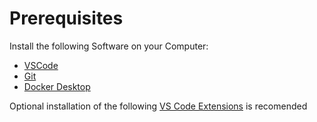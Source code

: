 # Prerequisites

Install the following Software on your Computer:

- [VSCode](https://code.visualstudio.com/download)
- [Git](https://git-scm.com/downloads)
- [Docker Desktop](https://www.docker.com/products/docker-desktop)

Optional installation of the following [VS Code Extensions](/VSCode/) is recomended
